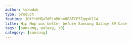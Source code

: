 ```yaml
---
author: tokodab
type: product
featimg: 1OtYtKMQu7dPLmMKhmUPBTCE5ZgqxK124
title: Hip Hop was better before Samsung Galaxy S9 Case
tags: [samsung, galaxy, s9]
category: [samsung]
---
```

